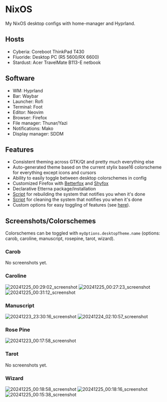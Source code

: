# NixOS
My NixOS desktop configs with home-manager and Hyprland.

## Hosts
- Cyberia: Coreboot ThinkPad T430
- Fluoride: Desktop PC (R5 5600/RX 6600)
- Stardust: Acer TravelMate B113-E netbook

## Software
- WM: Hyprland
- Bar: Waybar
- Launcher: Rofi
- Terminal: Foot
- Editor: Neovim
- Browser: Firefox
- File manager: Thunar/Yazi
- Notifications: Mako
- Display manager: SDDM

## Features
- Consistent theming across GTK/Qt and pretty much everything else
- Auto-generated theme based on the current stylix base16 colorscheme for everything except icons and cursors
- Ability to easily toggle between desktop colorschemes in config
- Customized Firefox with [Betterfox](https://github.com/yokoffing/BetterFox) and [Shyfox](https://github.com/Naezr/ShyFox)
- Declarative Etterna package/installation
- [Script](https://github.com/yazoink/nixos/blob/main/modules/home-manager/features/shell-config/scripts/rebuild/rebuild) for rebuilding the system that notifies you when it's done
- [Script](https://github.com/yazoink/nixos/blob/main/modules/home-manager/features/shell-config/scripts/clean/clean) for cleaning the system that notifies you when it's done
- Custom options for easy toggling of features (see [here](https://github.com/yazoink/nixos/tree/main/options)).
  
## Screenshots/Colorschemes
Colorschemes can be toggled with `myOptions.desktopTheme.name` (options: carob, caroline, manuscript, rosepine, tarot, wizard).

### Carob 
No screenshots yet.

### Caroline
![20241225_00:29:02_screenshot](https://github.com/user-attachments/assets/23fc2784-b8c4-467d-a732-7113c6eb6fd4)
![20241225_00:27:23_screenshot](https://github.com/user-attachments/assets/c86039fd-67b6-4fb1-b4dd-74d98c1fca3e)
![20241225_00:31:12_screenshot](https://github.com/user-attachments/assets/2f0645cd-12b1-48be-ab03-1aa914c58a25)

### Manuscript
![20241223_23:30:16_screenshot](https://github.com/user-attachments/assets/b66e6148-0f1e-4a5e-aab0-f33099460c2f)
![20241224_02:10:57_screenshot](https://github.com/user-attachments/assets/c9458456-3ac2-4bfb-85e9-53187ee04422)

### Rose Pine
![20241223_00:17:58_screenshot](https://github.com/user-attachments/assets/03cb3809-4036-4525-951e-14b47a3519f3)

### Tarot
No screenshots yet.

### Wizard
![20241225_00:18:58_screenshot](https://github.com/user-attachments/assets/66cea1a9-8d43-4346-98a3-cc62e4c1f196)
![20241225_00:18:16_screenshot](https://github.com/user-attachments/assets/77a50e17-a4b8-41c6-af0e-0cd5253c9f85)
![20241225_00:15:38_screenshot](https://github.com/user-attachments/assets/ba9db5c4-cfc8-4d84-821b-858cfc1e1814)

